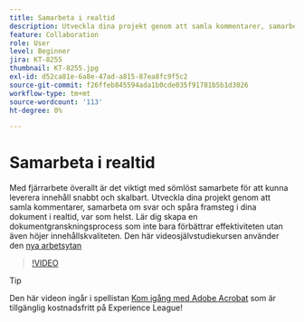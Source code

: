```yaml
---
title: Samarbeta i realtid
description: Utveckla dina projekt genom att samla kommentarer, samarbeta om svar och spåra framsteg i dina dokument i realtid, var som helst
feature: Collaboration
role: User
level: Beginner
jira: KT-8255
thumbnail: KT-8255.jpg
exl-id: d52ca81e-6a8e-47ad-a815-87ea8fc9f5c2
source-git-commit: f26ffeb845594ada1b0cde035f91781b5b1d3026
workflow-type: tm+mt
source-wordcount: '113'
ht-degree: 0%

---
```


# Samarbeta i realtid

Med fjärrarbete överallt är det viktigt med sömlöst samarbete för att kunna leverera innehåll snabbt och skalbart. Utveckla dina projekt genom att samla kommentarer, samarbeta om svar och spåra framsteg i dina dokument i realtid, var som helst. Lär dig skapa en dokumentgranskningsprocess som inte bara förbättrar effektiviteten utan även höjer innehållskvaliteten. Den här videosjälvstudiekursen använder den [nya arbetsytan](new-workspace.md)

>[!VIDEO](https://video.tv.adobe.com/v/337500?quality=12&learn=on&hidetitle=true)

>[!TIP]
>
>Den här videon ingår i spellistan [Kom igång med Adobe Acrobat](https://experienceleague.adobe.com/en/playlists/acrobat-get-started-business-users) som är tillgänglig kostnadsfritt på Experience League!
